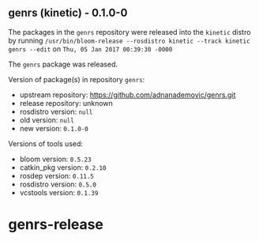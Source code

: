 ## genrs (kinetic) - 0.1.0-0

The packages in the `genrs` repository were released into the `kinetic` distro by running `/usr/bin/bloom-release --rosdistro kinetic --track kinetic genrs --edit` on `Thu, 05 Jan 2017 00:39:30 -0000`

The `genrs` package was released.

Version of package(s) in repository `genrs`:

- upstream repository: https://github.com/adnanademovic/genrs.git
- release repository: unknown
- rosdistro version: `null`
- old version: `null`
- new version: `0.1.0-0`

Versions of tools used:

- bloom version: `0.5.23`
- catkin_pkg version: `0.2.10`
- rosdep version: `0.11.5`
- rosdistro version: `0.5.0`
- vcstools version: `0.1.39`


# genrs-release